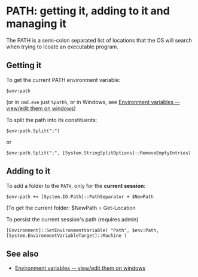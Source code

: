 ﻿# PATH: getting it, adding to it and managing it

The PATH is a semi-colon separated list of locations that the OS will search when trying to lcoate an executable program.

## Getting it

To get the current PATH environment variable:

    $env:path

(or in `cmd.exe` just `%path%`, or in Windows, see [Environment variables -- view/edit them on windows](../windows/environment_variables.md))


To split the path into its constituents:

    $env:path.Split(";")

or

    $env:path.Split(";", [System.StringSplitOptions]::RemoveEmptyEntries)



## Adding to it

To add a folder to the `PATH`, only for the **current session**:

    $env:path += [System.IO.Path]::PathSeparator + $NewPath

(To get the current folder:  $NewPath = Get-Location

To persist the current session's path (requires admin)

    [Environment]::SetEnvironmentVariable( "Path", $env:Path, [System.EnvironmentVariableTarget]::Machine )




## See also

 * [Environment variables -- view/edit them on windows](../windows/environment_variables.md)